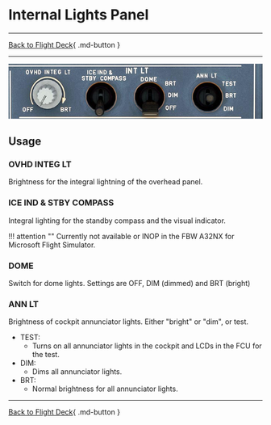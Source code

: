 # Internal Lights Panel

---

[Back to Flight Deck](../index.md){ .md-button }

---

![Internal Lights Panel](../../../assets/a32nx-briefing/overhead-panel/Int-lt-Panel.jpg "Internal Lights Panel")

## Usage

### OVHD INTEG LT

Brightness for the integral lightning of the overhead panel.

### ICE IND & STBY COMPASS

Integral lighting for the standby compass and the visual indicator.

!!! attention ""
    Currently not available or INOP in the FBW A32NX for Microsoft Flight Simulator.

### DOME

Switch for dome lights. Settings are OFF, DIM (dimmed) and BRT (bright)

### ANN LT

Brightness of cockpit annunciator lights. Either "bright" or "dim", or test.

- TEST:
    - Turns on all annunciator lights in the cockpit and LCDs in the FCU for the test.
- DIM:
    - Dims all annunciator lights.
- BRT:
    - Normal brightness for all annunciator lights.

---

[Back to Flight Deck](../index.md){ .md-button }

